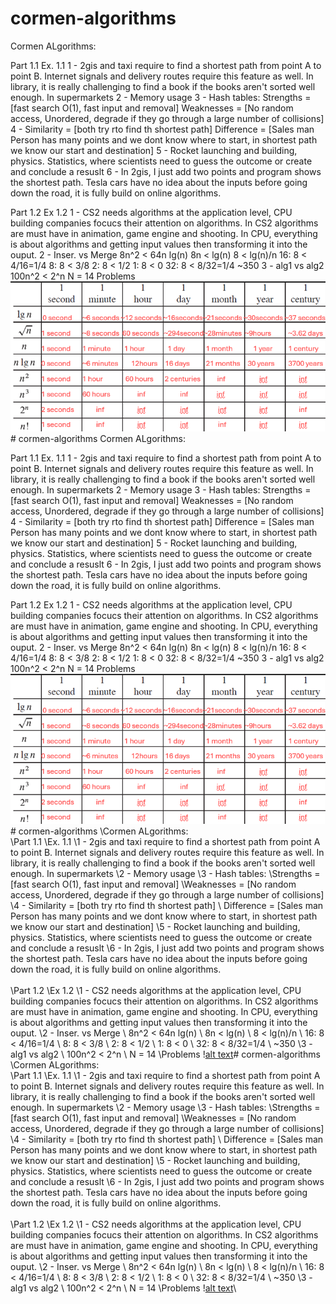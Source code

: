 # cormen-algorithms
Cormen ALgorithms:

Part 1.1
Ex. 1.1
1 - 2gis and taxi require to find a shortest path from point A to point B. Internet signals and delivery routes require this feature as well. In library, it is really challenging to find a book if the books aren't sorted well enough. In supermarkets
2 - Memory usage
3 - Hash tables:
Strengths = [fast search O(1), fast input and removal]
Weaknesses = [No random access, Unordered, degrade if they go through a large number of collisions]
4 - Similarity = [both try rto find th shortest path]
    Difference = [Sales man Person has many points and we dont know where to start, in shortest path we know our start and destination]
5 - Rocket launching and building, physics. Statistics, where scientists need to guess the outcome or create and conclude a resuslt
6 - In 2gis, I just add two points and program shows the shortest path. Tesla cars have no idea about the inputs before going down the road, it is fully build on online algorithms.


Part 1.2
Ex 1.2
1 - CS2 needs algorithms at the application level, CPU building companies focucs their attention on algorithms. In CS2 algorithms are must have in animation, game engine and shooting. In CPU, everything is about algorithms and getting input values then transforming it into the ouput.
2 - 	Inser. vs Merge
	8n^2 < 64n lg(n)
    	8n < lg(n)
	8 < lg(n)/n
	16: 8 < 4/16=1/4
	8: 8 < 3/8
	2: 8 < 1/2
	1: 8 < 0
	32: 8 < 8/32=1/4
	~350
3 - 	alg1 vs alg2
	100n^2 < 2^n
	N = 14
Problems
![alt text](image.png)# cormen-algorithms
Cormen ALgorithms:

Part 1.1
Ex. 1.1
1 - 2gis and taxi require to find a shortest path from point A to point B. Internet signals and delivery routes require this feature as well. In library, it is really challenging to find a book if the books aren't sorted well enough. In supermarkets
2 - Memory usage
3 - Hash tables:
Strengths = [fast search O(1), fast input and removal]
Weaknesses = [No random access, Unordered, degrade if they go through a large number of collisions]
4 - Similarity = [both try rto find th shortest path]
    Difference = [Sales man Person has many points and we dont know where to start, in shortest path we know our start and destination]
5 - Rocket launching and building, physics. Statistics, where scientists need to guess the outcome or create and conclude a resuslt
6 - In 2gis, I just add two points and program shows the shortest path. Tesla cars have no idea about the inputs before going down the road, it is fully build on online algorithms.


Part 1.2
Ex 1.2
1 - CS2 needs algorithms at the application level, CPU building companies focucs their attention on algorithms. In CS2 algorithms are must have in animation, game engine and shooting. In CPU, everything is about algorithms and getting input values then transforming it into the ouput.
2 - 	Inser. vs Merge
	8n^2 < 64n lg(n)
    	8n < lg(n)
	8 < lg(n)/n
	16: 8 < 4/16=1/4
	8: 8 < 3/8
	2: 8 < 1/2
	1: 8 < 0
	32: 8 < 8/32=1/4
	~350
3 - 	alg1 vs alg2
	100n^2 < 2^n
	N = 14
Problems
![alt text](image.png)# cormen-algorithms
\Cormen ALgorithms:
\
\Part 1.1
\Ex. 1.1
\1 - 2gis and taxi require to find a shortest path from point A to point B. Internet signals and delivery routes require this feature as well. In library, it is really challenging to find a book if the books aren't sorted well enough. In supermarkets
\2 - Memory usage
\3 - Hash tables:
\Strengths = [fast search O(1), fast input and removal]
\Weaknesses = [No random access, Unordered, degrade if they go through a large number of collisions]
\4 - Similarity = [both try rto find th shortest path]
\    Difference = [Sales man Person has many points and we dont know where to start, in shortest path we know our start and destination]
\5 - Rocket launching and building, physics. Statistics, where scientists need to guess the outcome or create and conclude a resuslt
\6 - In 2gis, I just add two points and program shows the shortest path. Tesla cars have no idea about the inputs before going down the road, it is fully build on online algorithms.
\
\
\Part 1.2
\Ex 1.2
\1 - CS2 needs algorithms at the application level, CPU building companies focucs their attention on algorithms. In CS2 algorithms are must have in animation, game engine and shooting. In CPU, everything is about algorithms and getting input values then transforming it into the ouput.
\2 - 	Inser. vs Merge
\	8n^2 < 64n lg(n)
\    	8n < lg(n)
\	8 < lg(n)/n
\	16: 8 < 4/16=1/4
\	8: 8 < 3/8
\	2: 8 < 1/2
\	1: 8 < 0
\	32: 8 < 8/32=1/4
\	~350
\3 - 	alg1 vs alg2
\	100n^2 < 2^n
\	N = 14
\Problems
\![alt text](image.png)# cormen-algorithms
\Cormen ALgorithms:
\
\Part 1.1
\Ex. 1.1
\1 - 2gis and taxi require to find a shortest path from point A to point B. Internet signals and delivery routes require this feature as well. In library, it is really challenging to find a book if the books aren't sorted well enough. In supermarkets
\2 - Memory usage
\3 - Hash tables:
\Strengths = [fast search O(1), fast input and removal]
\Weaknesses = [No random access, Unordered, degrade if they go through a large number of collisions]
\4 - Similarity = [both try rto find th shortest path]
\    Difference = [Sales man Person has many points and we dont know where to start, in shortest path we know our start and destination]
\5 - Rocket launching and building, physics. Statistics, where scientists need to guess the outcome or create and conclude a resuslt
\6 - In 2gis, I just add two points and program shows the shortest path. Tesla cars have no idea about the inputs before going down the road, it is fully build on online algorithms.
\
\
\Part 1.2
\Ex 1.2
\1 - CS2 needs algorithms at the application level, CPU building companies focucs their attention on algorithms. In CS2 algorithms are must have in animation, game engine and shooting. In CPU, everything is about algorithms and getting input values then transforming it into the ouput.
\2 - 	Inser. vs Merge
\	8n^2 < 64n lg(n)
\    	8n < lg(n)
\	8 < lg(n)/n
\	16: 8 < 4/16=1/4
\	8: 8 < 3/8
\	2: 8 < 1/2
\	1: 8 < 0
\	32: 8 < 8/32=1/4
\	~350
\3 - 	alg1 vs alg2
\	100n^2 < 2^n
\	N = 14
\Problems
\![alt text](image.png)\